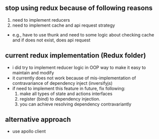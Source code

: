 ## stop using redux because of following reasons

1. need to implement reducers
2. need to implement cache and api request strategy 
  - e.g., have to use thunk and need to some logic about checking cache and if does not exist, does api request

## current redux implementation (Redux folder)

  - i did try to implement reducer logic in OOP way to make it easy to maintain and modify
  - it currently does not work because of mis-implementation of contravariance of dependency inject (inversifyjs)
  - if need to implement this feature in future, fix following:
    1. make all types of state and actions interfaces
    2. register (bind) to dependency injection.
    3. you can achieve resolving dependency contravariantly

## alternative approach 

  - use apollo client
